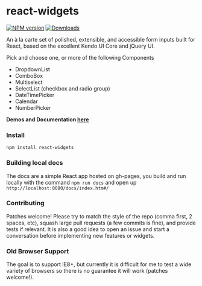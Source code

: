 react-widgets
=============

[![NPM version][npm-image]][npm-url]
[![Downloads][downloads-image]][downloads-url]

An à la carte set of polished, extensible, and accessible form inputs built for React, based on the excellent Kendo UI Core and jQuery UI.

Pick and choose one, or more of the following Components
- DropdownList
- ComboBox
- Multiselect
- SelectList (checkbox and radio group)
- DateTimePicker
- Calendar
- NumberPicker

__Demos and Documentation [here](http://jquense.github.io/react-widgets/)__

### Install

`npm install react-widgets`

### Building local docs

The docs are a simple React app hosted on gh-pages, you build and run locally with the command `npm run docs` and open up `http://localhost:8080/docs/index.htm#/`

### Contributing

Patches welcome! Please try to match the style of the repo (comma first, 2 spaces, etc), squash large pull requests (a few commits is fine), and provide tests if relevant. It is also a good idea to open an issue and start a conversation before implementing new features or widgets.

### Old Browser Support

The goal is to support IE8+, but currently it is difficult for me to test a wide variety of browsers so there is no guarantee it will work (patches welcome!).

[npm-image]: https://img.shields.io/npm/v/react-widgets.svg?style=flat-square
[npm-url]: https://npmjs.org/package/react-widgets
[downloads-image]: http://img.shields.io/npm/dm/react-widgets.svg?style=flat-square
[downloads-url]: https://npmjs.org/package/react-widgets
